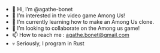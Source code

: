 - 👋 Hi, I’m @agathe-bonet
- 👀 I’m interested in the video game Among Us!
- 🌱 I’m currently learning how to make an Among Us clone.
- 💞️ I’m looking to collaborate on the Among us game!
- 📫 How to reach me : agathe.bonet@gmail.com
- 💀 Seriously, I program in Rust

<!---
agathe-bonet/agathe-bonet is a ✨ special ✨ repository because its `README.md` (this file) appears on your GitHub profile.
You can click the Preview link to take a look at your changes.
--->
